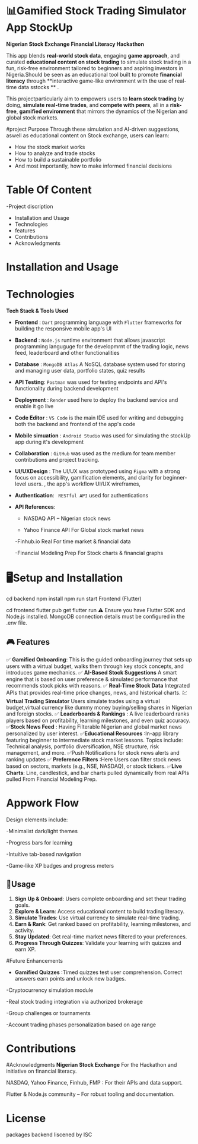 # 📊Gamified Stock Trading Simulator App **StockUp**
**Nigerian Stock Exchange Financial Literacy Hackathon**

This app blends **real-world stock data**, engaging **game approach**, and curated **educational content on stock trading** to simulate stock trading in a fun, risk-free environment tailored to beginners and aspiring investors in Nigeria.Should be seen as an educational tool built to promote **financial literacy** through **interactive game-like environment with the use of real-time data sstocks ** .

This projectparticularly aim to empowers users to **learn stock trading** by doing, **simulate real-time trades**, and **compete with peers**, all in a **risk-free**, **gamified environment** that mirrors the dynamics of the Nigerian and global stock markets.


#project Purpose
Through these simulation and  AI-driven suggestions, aswell as educational content on Stock exchange, users can learn:

- How the stock market works
- How to analyze and trade stocks
- How to build a sustainable portfolio
- And most importantly, how to make informed financial decisions

# Table Of Content
-Project discription
- Installation and Usage
- Technologies
- features
- Contributions
- Acknowledgments
  
# Installation and Usage

# Technologies
**Tech Stack & Tools Used**

- **Frontend** :  `Dart` programming language with `Flutter` frameworks for building the responsive mobile app's UI  
- **Backend**   :  `Node.js` runtime environment that allows javascript programming languguge for the developmrnt of the trading logic, news feed, leaderboard and other functionalities  
- **Database**   : `MongoDB Atlas` A NoSQL database system used for storing and managing user data, portfolio states, quiz results            
- **API Testing**: `Postman` was used for testing endpoints and API's functionality during backend development                        
- **Deployment** : `Render`  used here to deploy the backend service  and enable it go live                                       
- **Code Editor** : `VS Code` is the main IDE used for writing and debugging both the backend and frontend of the app's code   
- **Mobile simuation** : `Android Studio` was used for simulating the stockUp app during it's development                     
- **Collaboration** : `GitHub` was used as the medium for team member contributions and project tracking.                                    
- **UI/UXDesign**    : The UI/UX was prototyped using `Figma` with a strong focus on accessibility, gamification elements, and clarity for beginner-level users.
, the app's workflow UI/UX wireframes,                                 
- **Authentication**:  ` RESTful API` used for authentications
- **API References**:
   - NASDAQ API – Nigerian stock news
    
   - Yahoo Finance API For Global stock market news
    
    -Finhub.io Real For time market & financial data
    
    -Financial Modeling Prep For Stock charts & financial graphs


# 🖥️Setup and Installation

cd backend
npm install
npm run start
Frontend (Flutter)

cd frontend
flutter pub get
flutter run
⚠️ Ensure you have Flutter SDK and Node.js installed. MongoDB connection details must be configured in the .env file.


## 🎮 Features

✅   **Gamified Onboarding**: This is the guided onboarding journey that sets up users with a virtual budget, walks them through key stock concepts, and introduces game mechanics.
 ✅ **AI-Based Stock Suggestions**  A smart engine that is based on user preference & simulated performance that recommends stock picks with reasons. 
✅ **Real-Time Stock Data**  Integrated APIs that provides real-time price changes, news, and historical charts. 
 💹 **Virtual Trading Simulator**  Users simulate trades using a virtual budget,virtual currency like dummy money  buying/selling shares in Nigerian and foreign stocks. 
✅ **Leaderboards & Rankings** : A live leaderboard ranks players based on profitability, learning milestones, and even quiz accuracy. 
✅**Stock News Feed** : Having Filterable Nigerian and global market news personalized by user interest. 
✅**Educational Resources**  :In-app library featuring beginner to intermediate stock market lessons. Topics include: Technical analysis, portfolio diversification, NSE structure, risk management, and more. 
✅Push Notifications for stock news alerts and ranking updates
✅ **Preference Filters** :Here Users can filter stock news based on sectors, markets (e.g., NSE, NASDAQ), or stock tickers. 
✅**Live Charts**: Line, candlestick, and bar charts pulled dynamically from real APIs pulled From Financial Modeling Prep. 




# Appwork Flow

Design elements include:

-Minimalist dark/light themes

-Progress bars for learning

-Intuitive tab-based navigation

-Game-like XP badges and progress meters



## 🧠Usage

1. **Sign Up & Onboard**: Users complete onboarding and set theur trading goals.
2. **Explore & Learn**: Access educational content to build trading literacy.
3. **Simulate Trades**: Use virtual currency to simulate real-time trading.
4. **Earn & Rank**: Get ranked based on profitability, learning milestones, and activity.
5. **Stay Updated**: Get real-time market news filtered to your preferences.
6. **Progress Through Quizzes**: Validate your learning with quizzes and earn XP.

#Future Enhancements
- **Gamified Quizzes**  :Timed quizzes test user comprehension. Correct answers earn points and unlock new badges. 

-Cryptocurrency simulation module

-Real stock trading integration via authorized brokerage

-Group challenges or tournaments

-Account trading phases personalization based on age range




# Contributions

#Acknowledgments
**Nigerian Stock Exchange** For the Hackathon and initiative on financial literacy.

NASDAQ, Yahoo Finance, Finhub, FMP : For their APIs and data support.

Flutter & Node.js community – For robust tooling and documentation.


# License
packages backend  liscened by ISC

